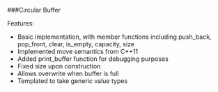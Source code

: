 ###Circular Buffer 

Features:
* Basic implementation, with member functions including push_back, pop_front, clear, is_empty, capacity, size
* Implemented move semantics from C++11
* Added print_buffer function for debugging purposes
* Fixed size upon construction
* Allows overwrite when buffer is full 
* Templated to take generic value types
